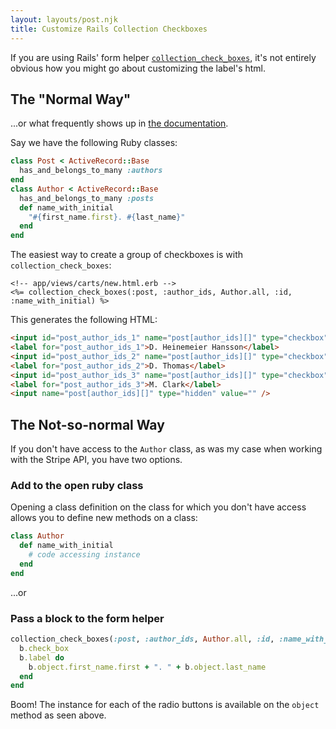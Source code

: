 ```yaml
---
layout: layouts/post.njk
title: Customize Rails Collection Checkboxes
---
```


If you are using Rails' form helper [`collection_check_boxes`](http://apidock.com/rails/v4.0.2/ActionView/Helpers/FormOptionsHelper/collection_check_boxes), it's not entirely obvious how you might
go about customizing the label's html.

## The "Normal Way"

...or what frequently shows up in [the documentation](http://apidock.com/rails/v4.0.2/ActionView/Helpers/FormOptionsHelper/collection_check_boxes).

Say we have the following Ruby classes:

```rb
class Post < ActiveRecord::Base
  has_and_belongs_to_many :authors
end
class Author < ActiveRecord::Base
  has_and_belongs_to_many :posts
  def name_with_initial
    "#{first_name.first}. #{last_name}"
  end
end
```

The easiest way to create a group of checkboxes is with `collection_check_boxes`:

```erb
<!-- app/views/carts/new.html.erb -->
<%= collection_check_boxes(:post, :author_ids, Author.all, :id, :name_with_initial) %>
```

This generates the following HTML:

```html
<input id="post_author_ids_1" name="post[author_ids][]" type="checkbox" value="1" checked="checked" />
<label for="post_author_ids_1">D. Heinemeier Hansson</label>
<input id="post_author_ids_2" name="post[author_ids][]" type="checkbox" value="2" />
<label for="post_author_ids_2">D. Thomas</label>
<input id="post_author_ids_3" name="post[author_ids][]" type="checkbox" value="3" />
<label for="post_author_ids_3">M. Clark</label>
<input name="post[author_ids][]" type="hidden" value="" />
```

## The Not-so-normal Way

If you don't have access to the `Author` class, as was my case when working with
the Stripe API, you have two options.

### Add to the open ruby class

Opening a class definition on the class for which you don't have access allows you
to define new methods on a class:

```rb
class Author
  def name_with_initial
    # code accessing instance
  end
end
```

...or

### Pass a block to the form helper

```rb
collection_check_boxes(:post, :author_ids, Author.all, :id, :name_with_initial) do |b|
  b.check_box
  b.label do
    b.object.first_name.first + ". " + b.object.last_name
  end
end
```

Boom! The instance for each of the radio buttons is available on the `object` method
as seen above.

